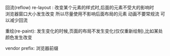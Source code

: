 回流(reflow) re-layout : 
    改变某个元素的样式时,后面的元素不受大的影响时  
    浏览器窗口大小发生改变
    所以尽量使用不影响后面布局的元素
    动画不要常规流
    可以减少回流

重绘(re-paint):
    发生变化的时候,页面的布局不发生变化(仅仅重新绘制),比如某处颜色发生改变

vendor prefix:
    浏览器前缀